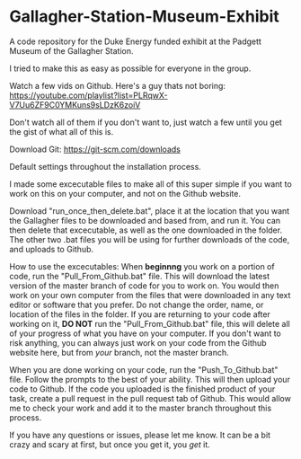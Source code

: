 # Gallagher-Station-Museum-Exhibit
A code repository for the Duke Energy funded exhibit at the Padgett Museum of the Gallagher Station.

I tried to make this as easy as possible for everyone in the group.

Watch a few vids on Github. Here's a guy thats not boring:
https://youtube.com/playlist?list=PLRqwX-V7Uu6ZF9C0YMKuns9sLDzK6zoiV

Don't watch all of them if you don't want to, just watch a few until you get the gist of what all of this is.

Download Git:
https://git-scm.com/downloads

Default settings throughout the installation process.

I made some excecutable files to make all of this super simple if you want to work on this on your computer, and not on the Github website.

Download "run_once_then_delete.bat", place it at the location that you want the Gallagher files to be downloaded and based from, and run it.
You can then delete that excecutable, as well as the one downloaded in the folder. The other two .bat files you will be using for further downloads of the code, and uploads to Github.

How to use the excecutables:
When **beginnng** you work on a portion of code, run the "Pull_From_Github.bat" file. This will download the latest version of the master branch of code for you to work on. You would then work on your own computer from the files that were downloaded in any text editor or software that you prefer. Do not change the order, name, or location of the files in the folder.
If you are returning to your code after working on it, **DO NOT** run the "Pull_From_Github.bat" file, this will delete all of your progress of what you have on your computer.
If you don't want to risk anything, you can always just work on your code from the Github website here, but from *your* branch, not the master branch.

When you are done working on your code, run the "Push_To_Github.bat" file. Follow the prompts to the best of your ability. This will then upload your code to Github. If the code you uploaded is the finished product of your task, create a pull request in the pull request tab of Github. This would allow me to check your work and add it to the master branch throughout this process.

If you have any questions or issues, please let me know. It can be a bit crazy and scary at first, but once you get it, you *get* it. 

